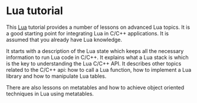 # Lua tutorial

This [Lua](https://www.lua.org/) tutorial provides a number of lessons on advanced Lua topics. It is a good starting point for integrating Lua in C/C++ applications. It is assumed that you already have Lua knowledge.

It starts with a description of the Lua state which keeps all the necessary information to run Lua code in C/C++. It explains what a Lua stack is which is the key to understanding the Lua C/C++ API. It describes other topics related to the C/C++ api: how to call a Lua function, how to implement a Lua library and how to manipulate Lua tables.

There are also lessons on metatables and how to achieve object oriented techniques in Lua using metatables.
